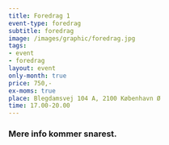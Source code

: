 ```yaml
---
title: Foredrag 1
event-type: foredrag
subtitle: foredrag
image: /images/graphic/foredrag.jpg
tags:
- event
- foredrag
layout: event
only-month: true
price: 750,-
ex-moms: true
place: Blegdamsvej 104 A, 2100 København Ø
time: 17.00-20.00
---
```


### Mere info kommer snarest.